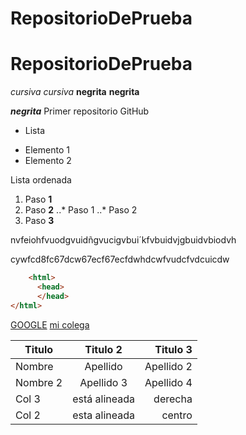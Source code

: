 # RepositorioDePrueba
# RepositorioDePrueba
*cursiva* _cursiva_
**negrita** __negrita__

_**negrita**_
Primer repositorio GitHub

* Lista
+ Elemento 1
+ Elemento 2

Lista ordenada
1. Paso **1**
2. Paso **2**
..* Paso 1
..* Paso 2
3. Paso **3**

nvfeiohfvuodgvuidñgvucigvbui´kfvbuidvjgbuidvbiodvh

cywfcd8fc67dcw67ecf67ecfdwhdcwfvudcfvdcuicdw

```html
    <html>
      <head>
      </head>
</html>
```
[GOOGLE](https://www.google.es/?hl=ca)
[mi colega](https://github.com/polesteban/RepositorioDePrueba/blob/main/Teletubby_Smokes.webp)

| Titulo | Titulo 2 | Titulo 3 |
|--------|:----------:|---------:|
|Nombre | Apellido| Apellido 2 |
|Nombre 2|Apellido 3| Apellido 4|
|Col 3  | está alineada| derecha|
|Col 2  | esta alineada| centro |
